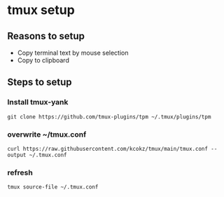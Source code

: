 # tmux setup
## Reasons to setup
- Copy terminal text by mouse selection
- Copy to clipboard
## Steps to setup
### Install tmux-yank
```
git clone https://github.com/tmux-plugins/tpm ~/.tmux/plugins/tpm
```
### overwrite ~/tmux.conf
```
curl https://raw.githubusercontent.com/kcokz/tmux/main/tmux.conf --output ~/.tmux.conf
```
### refresh
```
tmux source-file ~/.tmux.conf
```
